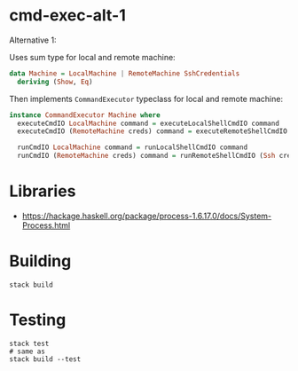 # cmd-exec-alt-1

Alternative 1:

Uses sum type for local and remote machine:

```haskell
data Machine = LocalMachine | RemoteMachine SshCredentials
  deriving (Show, Eq)
```

Then implements `CommandExecutor` typeclass for local and remote machine: 

```haskell
instance CommandExecutor Machine where
  executeCmdIO LocalMachine command = executeLocalShellCmdIO command
  executeCmdIO (RemoteMachine creds) command = executeRemoteShellCmdIO (Ssh creds command)

  runCmdIO LocalMachine command = runLocalShellCmdIO command
  runCmdIO (RemoteMachine creds) command = runRemoteShellCmdIO (Ssh creds command)
```

# Libraries

- https://hackage.haskell.org/package/process-1.6.17.0/docs/System-Process.html

# Building

```shell
stack build
```

# Testing

```shell
stack test
# same as
stack build --test
```
